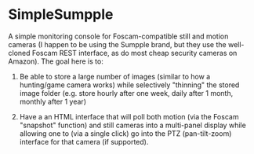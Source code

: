 # SimpleSumpple

A simple monitoring console for Foscam-compatible still and motion cameras (I happen to be using the Sumpple brand, but they use the well-cloned Foscam REST interface, as do most cheap security cameras on Amazon).  The goal here is to:

1) Be able to store a large number of images (similar to how a hunting/game camera works) while selectively "thinning" the stored image folder (e.g. store hourly after one week, daily after 1 month, monthly after 1 year)

2) Have a an HTML interface that will poll both motion (via the Foscam "snapshot" function) and still cameras into a multi-panel display while allowing one to (via a single click) go into the PTZ (pan-tilt-zoom) interface for that camera (if supported).

